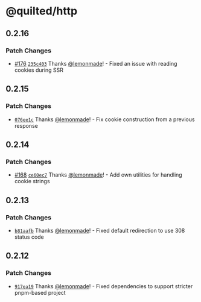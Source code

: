 # @quilted/http

## 0.2.16

### Patch Changes

- [#176](https://github.com/lemonmade/quilt/pull/176) [`235c403`](https://github.com/lemonmade/quilt/commit/235c4032511c48a3ed87370b0a7a5cce20c7f362) Thanks [@lemonmade](https://github.com/lemonmade)! - Fixed an issue with reading cookies during SSR

## 0.2.15

### Patch Changes

- [`076ee1c`](https://github.com/lemonmade/quilt/commit/076ee1cefe8b84d189640b3c85b2bc57aabd47a8) Thanks [@lemonmade](https://github.com/lemonmade)! - Fix cookie construction from a previous response

## 0.2.14

### Patch Changes

- [#168](https://github.com/lemonmade/quilt/pull/168) [`ce60ec7`](https://github.com/lemonmade/quilt/commit/ce60ec7d864eb3b7c20a1f6cfe8839652bd8e3db) Thanks [@lemonmade](https://github.com/lemonmade)! - Add own utilities for handling cookie strings

## 0.2.13

### Patch Changes

- [`b81aafb`](https://github.com/lemonmade/quilt/commit/b81aafb38a1d69154c32940d0283acd708f43d77) Thanks [@lemonmade](https://github.com/lemonmade)! - Fixed default redirection to use 308 status code

## 0.2.12

### Patch Changes

- [`917ea19`](https://github.com/lemonmade/quilt/commit/917ea19edbd8ad210675b11ef7f2ebe0c33e0b3e) Thanks [@lemonmade](https://github.com/lemonmade)! - Fixed dependencies to support stricter pnpm-based project
